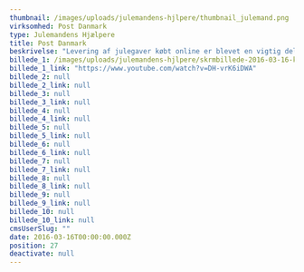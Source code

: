 ```yaml
---
thumbnail: /images/uploads/julemandens-hjlpere/thumbnail_julemand.png
virksomhed: Post Danmark
type: Julemandens Hjælpere
title: Post Danmark
beskrivelse: "Levering af julegaver købt online er blevet en vigtig del af Post Danmarks forretning, men der er mange konkurrenter om buddet. Post Danmark ville gerne sende en hyggelig hilsen til både danskerne og e-handlerne, der minder alle om hvem, der hjælper julemanden med at få gaverne ud til jul. Post Danmark og Carlsberg Danmark er begge leverandører til den danske jul, så et samarbejde var oplagt, og den ikoniske Tuborg Julebryg-film fik et lille tvist.\n\n"
billede_1: /images/uploads/julemandens-hjlpere/skrmbillede-2016-03-16-kl.-17.22.27.png
billede_1_link: "https://www.youtube.com/watch?v=DH-vrK6iDWA"
billede_2: null
billede_2_link: null
billede_3: null
billede_3_link: null
billede_4: null
billede_4_link: null
billede_5: null
billede_5_link: null
billede_6: null
billede_6_link: null
billede_7: null
billede_7_link: null
billede_8: null
billede_8_link: null
billede_9: null
billede_9_link: null
billede_10: null
billede_10_link: null
cmsUserSlug: ""
date: 2016-03-16T00:00:00.000Z
position: 27
deactivate: null
---
```


